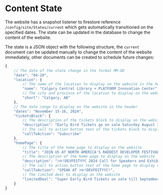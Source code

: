 # Content State

The website has a snapshot listener to firestore reference `/config/site/States/current` which gets automatically transitioned on the specified dates. The state can be updated in the database to change the content of the website.

The state is a JSON object with the following structure, the `current` document can be updated manually to change the content of the website immediately, other documents can be created to schedule future changes:

```js
{
    // The date of the state change in the format MM-DD
    "date": "04-28",
    "location": {
        // The name of the location to display on the website in the header
        "name": "Calgary Central Library + PLATFORM Innovation Center",
        // The city and province of the location to display on the website in the header
        "short": "Calgary, AB"
    },
    // The date range to display on the website in the header
    "dates": "November 15-16, 2024",
    "ticketsBlock": {
        // The description of the tickets block to display on the website
        "description": "Early Bird Tickets go on sale Saturday August 31, 2024. Don't miss out! Sign up to get notifications when Early Bird Tickets go on sale!.",
        // The call to action button text of the tickets block to display on the website
        "callToAction": "Subscribe"
    },
    "homePage": {
        // The title of the home page to display on the website
        "title": "JOIN US AT NORTH AMERICA'S RADDEST DEVELOPER FESTIVAL.",
        // The description of the home page to display on the website
        "description": "ᐳᐅ!DEVFESTYYC 2024 Call for Speakers and Exhibitors is now open!",
        // The call to action button text of the home page to display on the website
        "callToAction": "SPEAK AT ᐳᐅ!DEVFESTYYC!",
        // The limited deal to display on the website
        "limitedDeal": "Super Early Bird Tickets on sale till September 15, while supplies last."
    }
}
```
